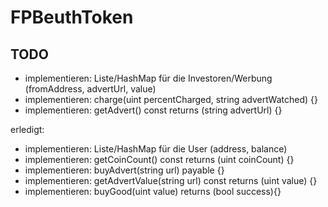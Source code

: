 # FPBeuthToken
  
  
## TODO  
  
- implementieren: Liste/HashMap für die Investoren/Werbung (fromAddress, advertUrl, value)
- implementieren: charge(uint percentCharged, string advertWatched) {}
- implementieren: getAdvert() const returns (string advertUrl) {}



erledigt:

- implementieren: Liste/HashMap für die User (address, balance)
- implementieren: getCoinCount() const returns (uint coinCount) {}
- implementieren: buyAdvert(string url) payable {}
- implementieren: getAdvertValue(string url) const returns (uint value) {}
- implementieren: buyGood(uint value) returns (bool success){}
